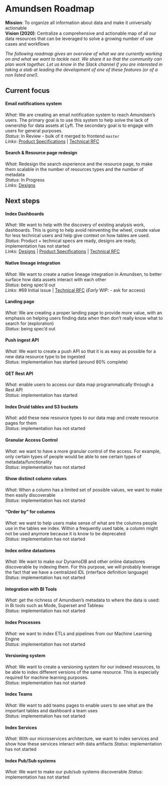# Amundsen Roadmap

**Mission**: To organize all information about data and make it universally actionable  
**Vision (2020)**: Centralize a comprehensive and actionable map of all our data resources that can be leveraged to solve a growing number of use cases and workflows

_The following roadmap gives an overview of what we are currently working on and what we want to tackle next. We share it so that the community can plan work together. Let us know in the Slack channel if you are interested in taking a stab at leading the development of one of these features (or of a non listed one!)._

## Current focus

#### Email notifications system
*What*: We are creating an email notification system to reach Amundsen’s users. The primary goal is to use this system to help solve the lack of ownership for data assets at Lyft. The secondary goal is to engage with users for general purposes.  
*Status*: In Review - bulk of it merged to frontend `master` <br>
*Links*: [Product Specifications](https://docs.google.com/document/d/1x3IeRECKKJRMoO7VxXp4GZRlI0Gu9XUXo-upYjoVpnw/edit?usp=sharing) | [Technical RFC](https://docs.google.com/document/d/1dRBQG5SszeiAePQvsCP-_xiqqMpTCKmZJV6_Q2YsK-A/edit?usp=sharing)
  

#### Search & Resource page redesign
*What*: Redesign the search experience and the resource page, to make them scalable in the number of resources types and the number of metadata  
*Status*: In Progress <br>
*Links*: [Designs](https://drive.google.com/drive/folders/12oBrcXUsDtOsuU_QvO93LTvs4Dehx6az?usp=sharing)
 

  
## Next steps

#### Index Dashboards
*What*: We want to help with the discovery of existing analysis work, dashboards. This is going to help avoid reinventing the wheel, create value for less technical users and help give context on how tables are used.  
*Status*: Product + technical specs are ready, designs are ready, implementation has not started  
*Links*: [Designs](https://drive.google.com/drive/folders/12oBrcXUsDtOsuU_QvO93LTvs4Dehx6az?usp=sharing) | [Product Specifications](https://docs.google.com/document/d/16cSKgM2sCYvhKq54yfwaHKwslJEGtdS2g5dcPV4p5qo/edit?usp=sharing) | [Technical RFC](https://docs.google.com/document/d/1PHk8OjcIULJ7hG0ckeMrRfTk3vXqnq5asEykgQUw-Ow/edit?usp=sharing)
 
 
   
#### Native lineage integration
*What*: We want to create a native lineage integration in Amundsen, to better surface how data assets interact with each other  
*Status*: being spec’d out  
*Links*: #69 Initial issue | [Technical RFC](https://docs.google.com/document/d/1FPa9AK_ILINL399ykm-X6e6EOqXQ7bvgbevV3Ip-K-U) (_Early_ WIP:  - ask for access)
  
  
  
#### Landing page
*What*: We are creating a proper landing page to provide more value, with an emphasis on helping users finding data when then don’t really know what to search for (exploration)  
*Status*: being spec’d out
 
 
 
#### Push ingest API
*What*: We want to create a push API so that it is as easy as possible for a new data resource type to be ingested  
*Status*: implementation has started (around 80% complete)  
 
 
 
#### GET Rest API
*What*: enable users to access our data map programmatically through a Rest API  
*Status*: implementation has started  
 
 
 
#### Index Druid tables and S3 buckets
*What*: add these new resource types to our data map and create resource pages for them  
*Status*:  implementation has not started 
 
 
 
#### Granular Access Control
*What*: we want to have a more granular control of the access. For example, only certain types of people would be able to see certain types of metadata/functionality  
*Status*: implementation has not started  
 
 
 
#### Show distinct column values
*What*: When a column has a limited set of possible values, we want to make then easily discoverable  
*Status*: implementation has not started  
 
 
 
#### “Order by” for columns
*What*: we want to help users make sense of what are the columns people use in the tables we index. Within a frequently used table, a column might not be used anymore because it is know to be deprecated  
*Status*: implementation has not started  
 
 
 
#### Index online datastores
*What*: We want to make our DynamoDB and other online datastores discoverable by indexing them. For this purpose, we will probably leverage the fact that we have a centralized IDL (interface definition language)  
*Status*: implementation has not started  
 
 
 
#### Integration with BI Tools
*What*: get the richness of Amundsen’s metadata to where the data is used: in Bi tools such as Mode, Superset and Tableau  
*Status*: implementation has not started  
 
 
 
#### Index Processes
*What*: we want to index ETLs and pipelines from our Machine Learning Engine  
*Status*: implementation has not started  
 
 
 
#### Versioning system
*What*: We want to create a versioning system for our indexed resources, to be able to index different versions of the same resource. This is especially required for machine learning purposes.  
*Status*: implementation has not started  
 
 
 
#### Index Teams
*What*: We want to add teams pages to enable users to see what are the important tables and dashboard a team uses  
*Status*: implementation has not started  
 
 
 
#### Index Services
*What*: With our microservices architecture, we want to index services and show how these services interact with data artifacts
*Status*: implementation has not started
 
 
 
#### Index Pub/Sub systems
*What*: We want to make our pub/sub systems discoverable 
*Status*: implementation has not started
 
 
 

